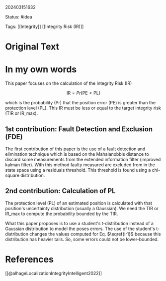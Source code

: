 202403151632

Status: #idea

Tags: [[Integrity]] [[Integrity Risk (IR)]]

# Original Text

# In my own words

This paper focuses on the calculation of the Integrity Risk (IR)

$$
\begin{equation}
\textrm{IR}=Pr(\textrm{PE}>\textrm{PL}) \tag{1}
\end{equation}
$$

which is the probability (Pr) that the position error (PE) is greater than the protection level (PL). This IR must be less or equal to the target integrity risk (TIR or IR_max).

## 1st contribution: Fault Detection and Exclusion (FDE)

The first contribution of this paper is the use of a fault detection and elimination technique which is based on the Mahalanobbis distance to discard some measurements from the extended information filter (improved kalman filter). With this method faulty measured are excluded from in the state space using a residuals threshold. This threshold is found using a chi-square distribution.

## 2nd contribution: Calculation of PL

The protection level (PL) of an estimated position is calculated with that position's uncertainty distribution (usually a Gaussian). We need the TIR or IR_max to compute the probability bounded by the TIR.

What this paper proposes is to use a student's t-distribution instead of a Gaussian distribution to model the poses errors. The use of the student's t-distribution changes the values computed for Eq. $\eqref{ir1}$ because this distribution has heavier tails. So, some errors could not be lower-bounded.

# References

[[@alhageLocalizationIntegrityIntelligent2022]]